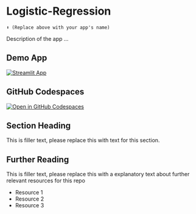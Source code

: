 # Logistic-Regression
```
⬆️ (Replace above with your app's name)
```

Description of the app ...

## Demo App

[![Streamlit App](https://logistic-regression-ml0.streamlit.app/)](https://app-starter-kit.streamlit.app/)

## GitHub Codespaces

[![Open in GitHub Codespaces](https://github.com/codespaces/badge.svg)](https://codespaces.new/streamlit/app-starter-kit?quickstart=1)

## Section Heading

This is filler text, please replace this with text for this section.

## Further Reading

This is filler text, please replace this with a explanatory text about further relevant resources for this repo
- Resource 1
- Resource 2
- Resource 3

